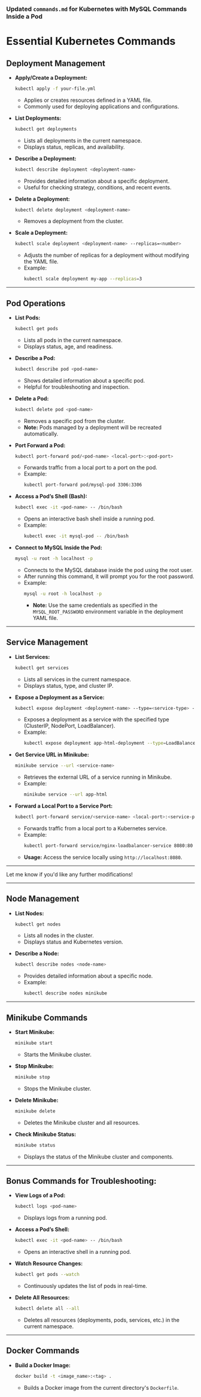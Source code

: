 ### Updated `commands.md` for Kubernetes with MySQL Commands Inside a Pod

# **Essential Kubernetes Commands**

## **Deployment Management**
- **Apply/Create a Deployment:**
  ```bash
  kubectl apply -f your-file.yml
  ```
  - Applies or creates resources defined in a YAML file.
  - Commonly used for deploying applications and configurations.

- **List Deployments:**
  ```bash
  kubectl get deployments
  ```
  - Lists all deployments in the current namespace.
  - Displays status, replicas, and availability.

- **Describe a Deployment:**
  ```bash
  kubectl describe deployment <deployment-name>
  ```
  - Provides detailed information about a specific deployment.
  - Useful for checking strategy, conditions, and recent events.

- **Delete a Deployment:**
  ```bash
  kubectl delete deployment <deployment-name>
  ```
  - Removes a deployment from the cluster.

- **Scale a Deployment:**
  ```bash
  kubectl scale deployment <deployment-name> --replicas=<number>
  ```
  - Adjusts the number of replicas for a deployment without modifying the YAML file.
  - Example: 
    ```bash
    kubectl scale deployment my-app --replicas=3
    ```

---

## **Pod Operations**
- **List Pods:**
  ```bash
  kubectl get pods
  ```
  - Lists all pods in the current namespace.
  - Displays status, age, and readiness.

- **Describe a Pod:**
  ```bash
  kubectl describe pod <pod-name>
  ```
  - Shows detailed information about a specific pod.
  - Helpful for troubleshooting and inspection.

- **Delete a Pod:**
  ```bash
  kubectl delete pod <pod-name>
  ```
  - Removes a specific pod from the cluster.
  - **Note:** Pods managed by a deployment will be recreated automatically.

- **Port Forward a Pod:**
  ```bash
  kubectl port-forward pod/<pod-name> <local-port>:<pod-port>
  ```
  - Forwards traffic from a local port to a port on the pod.
  - Example: 
    ```bash
    kubectl port-forward pod/mysql-pod 3306:3306
    ```

- **Access a Pod’s Shell (Bash):**
  ```bash
  kubectl exec -it <pod-name> -- /bin/bash
  ```
  - Opens an interactive bash shell inside a running pod.
  - Example:
    ```bash
    kubectl exec -it mysql-pod -- /bin/bash
    ```

- **Connect to MySQL Inside the Pod:**
  ```bash
  mysql -u root -h localhost -p
  ```
  - Connects to the MySQL database inside the pod using the root user.
  - After running this command, it will prompt you for the root password.
  - Example:
    ```bash
    mysql -u root -h localhost -p
    ```
    - **Note:** Use the same credentials as specified in the `MYSQL_ROOT_PASSWORD` environment variable in the deployment YAML file.

---

## **Service Management**
- **List Services:**
  ```bash
  kubectl get services
  ```
  - Lists all services in the current namespace.
  - Displays status, type, and cluster IP.

- **Expose a Deployment as a Service:**
  ```bash
  kubectl expose deployment <deployment-name> --type=<service-type> --name=<service-name> --port=<port>
  ```
  - Exposes a deployment as a service with the specified type (ClusterIP, NodePort, LoadBalancer).
  - Example: 
    ```bash
    kubectl expose deployment app-html-deployment --type=LoadBalancer --name=app-html --port=80
    ```

- **Get Service URL in Minikube:**
  ```bash
  minikube service --url <service-name>
  ```
  - Retrieves the external URL of a service running in Minikube.
  - Example: 
    ```bash
    minikube service --url app-html
    ```

- **Forward a Local Port to a Service Port:**
  ```bash
  kubectl port-forward service/<service-name> <local-port>:<service-port>
  ```
  - Forwards traffic from a local port to a Kubernetes service.
  - Example:
    ```bash
    kubectl port-forward service/nginx-loadbalancer-service 8080:80
    ```
  - **Usage:** Access the service locally using `http://localhost:8080`.

---

Let me know if you'd like any further modifications!

---

## **Node Management**
- **List Nodes:**
  ```bash
  kubectl get nodes
  ```
  - Lists all nodes in the cluster.
  - Displays status and Kubernetes version.

- **Describe a Node:**
  ```bash
  kubectl describe nodes <node-name>
  ```
  - Provides detailed information about a specific node.
  - Example: 
    ```bash
    kubectl describe nodes minikube
    ```

---

## **Minikube Commands**
- **Start Minikube:**
  ```bash
  minikube start
  ```
  - Starts the Minikube cluster.

- **Stop Minikube:**
  ```bash
  minikube stop
  ```
  - Stops the Minikube cluster.

- **Delete Minikube:**
  ```bash
  minikube delete
  ```
  - Deletes the Minikube cluster and all resources.

- **Check Minikube Status:**
  ```bash
  minikube status
  ```
  - Displays the status of the Minikube cluster and components.

---

## **Bonus Commands for Troubleshooting:**
- **View Logs of a Pod:**
  ```bash
  kubectl logs <pod-name>
  ```
  - Displays logs from a running pod.
  
- **Access a Pod’s Shell:**
  ```bash
  kubectl exec -it <pod-name> -- /bin/bash
  ```
  - Opens an interactive shell in a running pod.

- **Watch Resource Changes:**
  ```bash
  kubectl get pods --watch
  ```
  - Continuously updates the list of pods in real-time.

- **Delete All Resources:**
  ```bash
  kubectl delete all --all
  ```
  - Deletes all resources (deployments, pods, services, etc.) in the current namespace.

---

## **Docker Commands**
- **Build a Docker Image:**  
  ```bash
  docker build -t <image_name>:<tag> .
  ```
  - Builds a Docker image from the current directory's `Dockerfile`.
